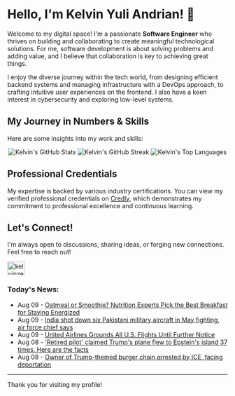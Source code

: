 # Hello, I'm Kelvin Yuli Andrian! 👋

Welcome to my digital space! I'm a passionate **Software Engineer** who thrives on building and collaborating to create meaningful technological solutions. For me, software development is about solving problems and adding value, and I believe that collaboration is key to achieving great things.

I enjoy the diverse journey within the tech world, from designing efficient backend systems and managing infrastructure with a DevOps approach, to crafting intuitive user experiences on the frontend. I also have a keen interest in cybersecurity and exploring low-level systems.

## My Journey in Numbers & Skills

Here are some insights into my work and skills:

<p align="center">
  <img src="https://github-readme-stats.vercel.app/api?username=kelvinzer0&show_icons=true&theme=radical" alt="Kelvin's GitHub Stats" />
  <img src="https://github-readme-streak-stats.herokuapp.com/?user=kelvinzer0&theme=radical" alt="Kelvin's GitHub Streak" />
  <img src="https://github-readme-stats.vercel.app/api/top-langs/?username=kelvinzer0&layout=compact&theme=radical" alt="Kelvin's Top Languages" />
</p>

## Professional Credentials

My expertise is backed by various industry certifications. You can view my verified professional credentials on [Credly](https://www.credly.com/users/kelvin-yuli-andrian/badges), which demonstrates my commitment to professional excellence and continuous learning.

## Let's Connect!

I'm always open to discussions, sharing ideas, or forging new connections. Feel free to reach out!

<p align="left">
    <a href="https://linkedin.com/in/kelvinzero" target="blank"><img align="center" src="https://cdn.jsdelivr.net/npm/simple-icons@3.0.1/icons/linkedin.svg" alt="kelvinzero" height="30" width="40" /></a>
</p>

### Today's News:

<!-- feed start -->
- Aug 09 - [Oatmeal or Smoothie? Nutrition Experts Pick the Best Breakfast for Staying Energized](https://health.yahoo.com/wellness/nutrition/healthy-eating/articles/oatmeal-smoothie-nutrition-experts-pick-100200741.html)
- Aug 09 - [India shot down six Pakistani military aircraft in May fighting, air force chief says](https://www.yahoo.com/news/articles/india-shot-down-5-pakistani-074026620.html)
- Aug 09 - [United Airlines Grounds All U.S. Flights Until Further Notice](https://www.yahoo.com/news/articles/united-airlines-grounds-u-flights-011553244.html)
- Aug 08 - ['Retired pilot' claimed Trump's plane flew to Epstein's island 37 times. Here are the facts](https://www.yahoo.com/news/articles/retired-pilot-claimed-trumps-plane-225800341.html)
- Aug 08 - [Owner of Trump-themed burger chain arrested by ICE, facing deportation](https://www.yahoo.com/news/articles/owner-trump-themed-burger-chain-213757469.html)
<!-- feed end -->

---

Thank you for visiting my profile!